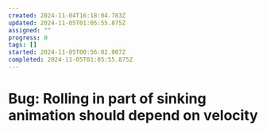 ```yaml
---
created: 2024-11-04T16:18:04.783Z
updated: 2024-11-05T01:05:55.875Z
assigned: ""
progress: 0
tags: []
started: 2024-11-05T00:56:02.007Z
completed: 2024-11-05T01:05:55.875Z
---
```


# Bug: Rolling in part of sinking animation should depend on velocity
